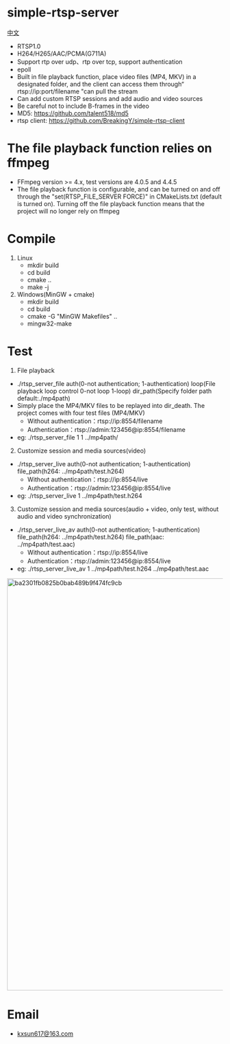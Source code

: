 # simple-rtsp-server
[中文](./README_CN.md)
* RTSP1.0
* H264/H265/AAC/PCMA(G711A)
* Support rtp over udp、rtp over tcp, support authentication
* epoll
* Built in file playback function, place video files (MP4, MKV) in a designated folder, and the client can access them through“ rtsp://ip:port/filename "can pull the stream
* Can add custom RTSP sessions and add audio and video sources
* Be careful not to include B-frames in the video
* MD5: https://github.com/talent518/md5
* rtsp client: https://github.com/BreakingY/simple-rtsp-client
  
# The file playback function relies on ffmpeg
* FFmpeg version >= 4.x, test versions are 4.0.5 and 4.4.5
* The file playback function is configurable, and can be turned on and off through the "set(RTSP_FILE_SERVER FORCE)" in CMakeLists.txt (default is turned on). Turning off the file playback function means that the project will no longer rely on ffmpeg

# Compile
1. Linux
   * mkdir build
   * cd build
   * cmake ..
   * make -j
2. Windows(MinGW + cmake)
   * mkdir build
   * cd build
   * cmake -G "MinGW Makefiles" ..
   * mingw32-make

# Test
1. File playback
* ./rtsp_server_file auth(0-not authentication; 1-authentication) loop(File playback loop control 0-not loop 1-loop) dir_path(Specify folder path default:./mp4path)
* Simply place the MP4/MKV files to be replayed into dir_death. The project comes with four test files (MP4/MKV)
  * Without authentication：rtsp://ip:8554/filename
  * Authentication：rtsp://admin:123456@ip:8554/filename
* eg: ./rtsp_server_file 1 1 ../mp4path/
2. Customize session and media sources(video)
* ./rtsp_server_live auth(0-not authentication; 1-authentication) file_path(h264: ../mp4path/test.h264)
  * Without authentication：rtsp://ip:8554/live
  * Authentication：rtsp://admin:123456@ip:8554/live
* eg: ./rtsp_server_live 1 ../mp4path/test.h264
3. Customize session and media sources(audio + video, only test, without audio and video synchronization)
* ./rtsp_server_live_av auth(0-not authentication; 1-authentication) file_path(h264: ../mp4path/test.h264) file_path(aac: ../mp4path/test.aac)
  * Without authentication：rtsp://ip:8554/live
  * Authentication：rtsp://admin:123456@ip:8554/live
* eg: ./rtsp_server_live_av 1 ../mp4path/test.h264 ../mp4path/test.aac

<img width="960" alt="ba2301fb0825b0bab489b9f474fc9cb" src="https://github.com/BreakingY/simple-rtsp-server/assets/99859929/24308b63-235a-4a75-adc7-67c43bde51dd">

# Email
* kxsun617@163.com
